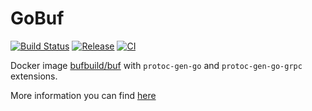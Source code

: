 # GoBuf

[![Build Status][badge.docker]][link.docker]
[![Release](https://img.shields.io/github/v/release/jetexe/gobuf-docker?include_prereleases)][badges.release]
[![CI](https://github.com/jetexe/gobuf-docker/workflows/release/badge.svg)][badges.ci]

Docker image [bufbuild/buf][link.buf] with `protoc-gen-go` and `protoc-gen-go-grpc` extensions.

More information you can find [here][link.buf]

[badge.docker]:https://img.shields.io/docker/pulls/jetexe/gobuf.svg

[badges.ci]: https://github.com/jetexe/gobuf-docker/actions?workflow=release

[badges.release]: https://github.com/jetexe/gobuf-docker/releases

[link.docker]:https://hub.docker.com/r/jetexe/gobuf%

[link.buf]:https://github.com/bufbuild/buf

